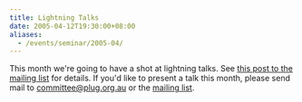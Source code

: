 ```yaml
---
title: Lightning Talks
date: 2005-04-12T19:30:00+08:00
aliases:
  - /events/seminar/2005-04/
---
```

<!-- **Where:** Highgate Primary School -->

This month we're going to have a shot at lightning talks. See [this
post to the mailing
list](https://lists.plug.org.au/pipermail/plug/2005-March/062400.html)
for details. If you'd like to present a talk this month, please send
mail to [committee@plug.org.au](mailto:committee@plug.org.au) or the
[mailing list](/resources/mailing-list.md).
